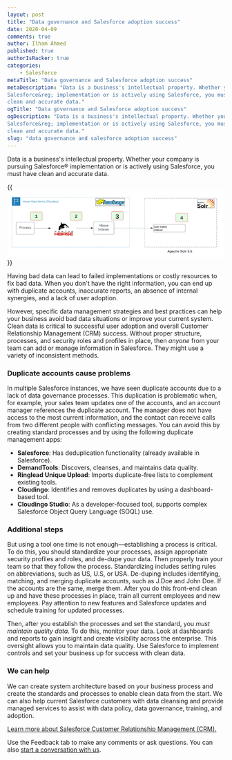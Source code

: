 ```yaml
---
layout: post
title: "Data governance and Salesforce adoption success"
date: 2020-04-09
comments: true
author: Ilham Ahmed
published: true
authorIsRacker: true
categories:
    - Salesforce
metaTitle: "Data governance and Salesforce adoption success"
metaDescription: "Data is a business's intellectual property. Whether your company is pursuing
Salesforce&reg; implementation or is actively using Salesforce, you must have
clean and accurate data."
ogTitle: "Data governance and Salesforce adoption success"
ogDescription: "Data is a business's intellectual property. Whether your company is pursuing
Salesforce&reg; implementation or is actively using Salesforce, you must have
clean and accurate data."
slug: "data governance and salesforce adoption success" 
---
```


Data is a business's intellectual property. Whether your company is pursuing
Salesforce&reg; implementation or is actively using Salesforce, you must have
clean and accurate data.

<!--more-->

{{<img src="Picture1.png" title="" alt="">}}


Having bad data can lead to failed implementations or costly resources to fix
bad data. When you don't have the right information, you can end up with
duplicate accounts, inaccurate reports, an absence of internal
synergies, and a lack of user adoption.

However, specific data management strategies and best practices can help your
business avoid bad data situations or improve your current system. Clean data
is critical to successful user adoption and overall Customer Relationship
Management (CRM) success. Without proper structure, processes, and security
roles and profiles in place, then *anyone* from your team can add or
manage information in Salesforce. They might use a variety of
inconsistent methods.

### Duplicate accounts cause problems

In multiple Salesforce instances, we have seen duplicate accounts due to a lack
of data governance processes. This duplication is problematic when, for example,
your sales team updates one of the accounts, and an account manager references
the duplicate account. The manager does not have access to the most current
information, and the contact can receive calls from two different people with
conflicting messages. You can avoid this by creating standard processes and by
using the following duplicate management apps:

- **Salesforce**: Has deduplication functionality (already available in Salesforce).
- **DemandTools**: Discovers, cleanses, and maintains data quality.
- **Ringlead Unique Upload**: Imports duplicate-free lists to complement existing
  tools.
- **Cloudingo**: Identifies and removes duplicates by using a dashboard-based tool.
- **Cloudingo Studio**: As a developer-focused tool, supports complex Salesforce
  Object Query Language (SOQL) use.

### Additional steps

But using a tool one time is not enough&mdash;establishing a process is critical.
To do this, you should standardize your processes, assign appropriate security
profiles and roles, and de-dupe your data. Then properly train your team so that
they follow the process. Standardizing includes setting rules on
abbreviations, such as US, U.S, or USA. De-duping includes identifying, matching,
and merging duplicate accounts, such as J.Doe and John Doe. If the accounts are
the same, merge them. After you do this front-end clean up and have these
processes in place, train all current employees and new employees. Pay attention
to new features and Salesforce updates and schedule training for updated
processes.

Then, after you establish the processes and set the standard, you *must maintain
quality data*. To do this, monitor your data. Look at dashboards and
reports to gain insight and create visibility across the enterprise. This
oversight allows you to maintain data quality. Use Salesforce to implement
controls and set your business up for success with clean data.

### We can help

We can create system architecture based on your business process and create the
standards and processes to enable clean data from the start. We can also help
current Salesforce customers with data cleansing and provide managed services
to assist with data policy, data governance, training, and adoption.

<a class="cta teal" id="cta" href="https://www.rackspace.com/salesforce">Learn more about Salesforce Customer Relationship Management (CRM).</a>

Use the Feedback tab to make any comments or ask questions. You can also [start a conversation with us](https://www.rackspace.com/contact).

